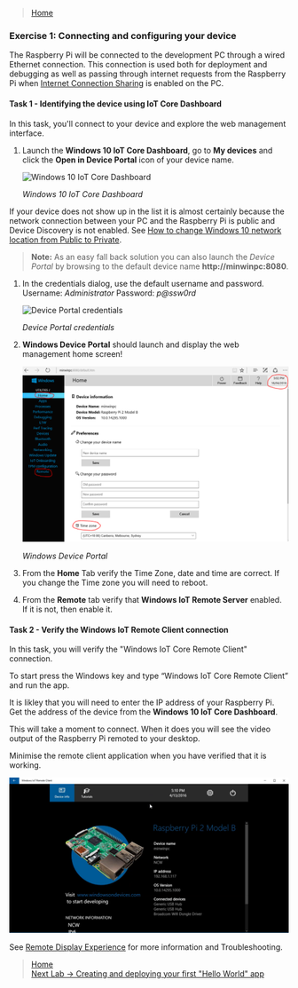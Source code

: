 >[Home](README.md)

### Exercise 1: Connecting and configuring your device ###

The Raspberry Pi will be connected to the development PC through a wired Ethernet connection. 
This connection is used both for deployment and debugging as well as passing through internet requests from the Raspberry Pi when [Internet Connection Sharing](http://ms-iot.github.io/content/en-US/win10/ConnectToDevice.htm) is enabled on the PC.


#### Task 1 - Identifying the device using IoT Core Dashboard ####

In this task, you'll connect to your device and explore the web management interface.


1. Launch the **Windows 10 IoT Core Dashboard**, go to **My devices** and click the **Open in Device Portal** icon of your device name. 

	![Windows 10 IoT Core Dashboard](Images/ex1task1-watcher.png?raw=true "Windows 10 IoT Core Dashboard")

	_Windows 10 IoT Core Dashboard_

If your device does not show up in the list it is almost certainly because the network connection between your PC and the Raspberry Pi is public and Device Discovery is not enabled. 
See [How to change Windows 10 network location from Public to Private](https://tinkertry.com/how-to-change-windows-10-network-type-from-public-to-private).

> **Note:** As an easy fall back solution you can also launch the _Device Portal_ by browsing to the default device name **http://minwinpc:8080**.


1. In the credentials dialog, use the default username and password. Username: _Administrator_ Password: _p@ssw0rd_

	![Device Portal credentials](Images/ex1task1-device-portal-credentials.png?raw=true "Device Portal credentials")

	_Device Portal credentials_

1. **Windows Device Portal** should launch and display the web management home screen!

	![Windows Device Portal](Images/ex1task1-device-portal.png?raw=true "Windows Device Portal")

	_Windows Device Portal_

1. From the **Home** Tab verify the Time Zone, date and time are correct. If you change the Time zone you will need to reboot.

1. From the **Remote** tab verify that **Windows IoT Remote Server** enabled. If it is not, then enable it.


#### Task 2 - Verify the Windows IoT Remote Client connection  ####

In this task, you will verify the "Windows IoT Core Remote Client" connection.

To start press the Windows key and type “Windows IoT Core Remote Client” and run the app.

It is  likley that you will need to enter the IP address of your Raspberry Pi. Get the address of the device from the **Windows 10 IoT Core Dashboard**.

This will take a moment to connect. When it does you will see the video output of the Raspberry Pi remoted to your desktop.

Minimise the remote client application when you have verified that it is working.

![Windows IoT Remote Client](Images/windows-iot-remote-client.png?raw=true "Windows IoT Remote Client")

See [Remote Display Experience](https://developer.microsoft.com/en-us/windows/iot/win10/remotedisplay) for more information and Troubleshooting.

>[Home](README.md) </br>
>[Next Lab -> Creating and deploying your first "Hello World" app](Device-2-HelloWorld.md)